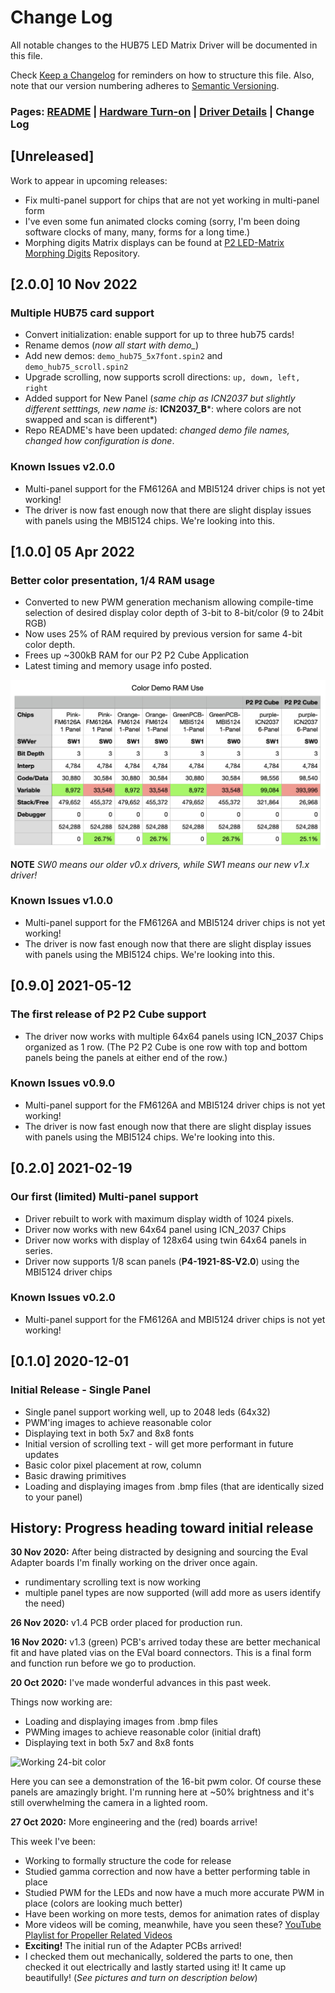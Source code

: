 # Change Log

All notable changes to the HUB75 LED Matrix Driver will be documented in this file.

Check [Keep a Changelog](http://keepachangelog.com/) for reminders on how to structure this file. Also, note that our version numbering adheres to [Semantic Versioning](https://semver.org/spec/v2.0.0.html).

### Pages: [README](README.md) | [Hardware Turn-on](HardwareTurnon.md) | [Driver Details](THEOPS.md) | Change Log

## [Unreleased]

Work to appear in upcoming releases:

- Fix multi-panel support for chips that are not yet working in multi-panel form
- I've even some fun animated clocks coming (sorry, I'm been doing software clocks of many, many, forms for a long time.)
- Morphing digits Matrix displays can be found at [P2 LED-Matrix Morphing Digits](https://github.com/ironsheep/P2-LED-Matrix-Morphing-Digits) Repository.


## [2.0.0] 10 Nov 2022

### Multiple HUB75 card support

- Convert initialization: enable support for up to three hub75 cards!
- Rename demos (*now all start with demo_*)
- Add new demos: `demo_hub75_5x7font.spin2` and `demo_hub75_scroll.spin2`
- Upgrade scrolling, now supports scroll directions: `up, down, left, right`
- Added support for New Panel (*same chip as ICN2037 but slightly different setttings, new name is:* **ICN2037_B***: where colors are not swapped and scan is different*)
- Repo README's have been updated: *changed demo file names, changed how configuration is done*.


### Known Issues v2.0.0

- Multi-panel support for the FM6126A and MBI5124 driver chips is not yet working!
- The driver is now fast enough now that there are slight display issues with panels using the MBI5124 chips. We're looking into this.

## [1.0.0] 05 Apr 2022

### Better color presentation, 1/4 RAM usage

- Converted to new PWM generation mechanism allowing compile-time selection of desired display color depth of 3-bit to 8-bit/color (9 to 24bit RGB)
- Now uses 25% of RAM required by previous version for same 4-bit color depth. 
- Frees up ~300kB RAM for our P2 P2 Cube Application
- Latest timing and memory usage info posted.

![v1.x driver RAM usage](images/NewDriverRAMUse.png)

**NOTE** *SW0 means our older v0.x drivers, while SW1 means our new v1.x driver!*

### Known Issues v1.0.0

- Multi-panel support for the FM6126A and MBI5124 driver chips is not yet working!
- The driver is now fast enough now that there are slight display issues with panels using the MBI5124 chips. We're looking into this.

## [0.9.0] 2021-05-12

### The first release of P2 P2 Cube support

- The driver now works with multiple 64x64 panels using ICN_2037 Chips organized as 1 row. (The P2 P2 Cube is one row with top and bottom panels being the panels at either end of the row.)

### Known Issues v0.9.0

- Multi-panel support for the FM6126A and MBI5124 driver chips is not yet working!
- The driver is now fast enough now that there are slight display issues with panels using the MBI5124 chips. We're looking into this.

## [0.2.0] 2021-02-19

### Our first (limited) Multi-panel support

- Driver rebuilt to work with maximum display width of 1024 pixels.
- Driver now works with new 64x64 panel using ICN_2037 Chips
- Driver now works with display of 128x64 using twin 64x64 panels in series.
- Driver now supports 1/8 scan panels (**P4-1921-8S-V2.0**) using the MBI5124 driver chips

### Known Issues v0.2.0

- Multi-panel support for the FM6126A and MBI5124 driver chips is not yet working!


## [0.1.0] 2020-12-01

### Initial Release - Single Panel

- Single panel support working well, up to 2048 leds (64x32)
- PWM'ing images to achieve reasonable color
- Displaying text in both 5x7 and 8x8 fonts
- Initial version of scrolling text - will get more performant in future updates
- Basic color pixel placement at row, column
- Basic drawing primitives
- Loading and displaying images from .bmp files (that are identically sized to your panel)


## History: Progress heading toward initial release

**30 Nov 2020:** After being distracted by designing and sourcing the Eval Adapter boards I'm finally working on the driver once again.

- rundimentary scrolling text is now working
- multiple panel types are now supported (will add more as users identify the need)

**26 Nov 2020:** v1.4 PCB order placed for production run.

**16 Nov 2020:** v1.3 (green) PCB's arrived today these are better mechanical fit and have plated vias on the EVal board connectors.  This is a final form and function run before we go to production.

**20 Oct 2020:** I've made wonderful advances in this past week.

Things now working are:

- Loading and displaying images from .bmp files
- PWMing images to achieve reasonable color (initial draft)
- Displaying text in both 5x7 and 8x8 fonts

![Working 24-bit color](https://user-images.githubusercontent.com/540005/96498745-b4aa5700-1209-11eb-996d-6e3b6089b578.jpg)

Here you can see a demonstration of the 16-bit pwm color. Of course these panels are amazingly bright. I'm running here at ~50% brightness and it's still overwhelming the camera in a lighted room.


**27 Oct 2020:** More engineering and the (red) boards arrive!

This week I've been:

- Working to formally structure the code for release
- Studied gamma correction and now have a better performing table in place
- Studied PWM for the LEDs and now have a much more accurate PWM in place (colors are looking much better)
- Have been working on more tests, demos for animation rates of display
- More videos will be coming, meanwhile, have you seen these? [YouTube Playlist for Propeller Related Videos](https://www.youtube.com/playlist?list=PLkXxMjp58T0pk1dd8pH1OV7NCf-8Tbx1M)
- **Exciting!** The initial run of the Adapter PCBs arrived!
- I checked them out mechanically, soldered the parts to one, then checked it out electrically and lastly started using it!  It came up beautifully! (*See pictures and turn on description below*)
